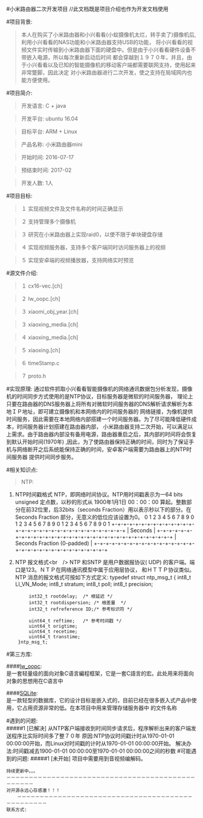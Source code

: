 #小米路由器二次开发项目
		//此文档既是项目介绍也作为开发文档使用

#项目背景:

>本人在购买了小米路由器和小兴看看(小蚁摄像机太烂，转手卖了)摄像机后,利用小兴看看的NAS功能和小米路由器支持USB的功能，
将小兴看看的视频文件实时传输到小米路由器下面的硬盘中。但是由于小兴看看硬件设备不带嵌入电源，所以每次重新启动后时间
都会穿越到１９７０年，并且，由于小兴看看以及已知的智能摄像机的移动客户端都需要联网支持，使用起来非常蹩脚，因此决定
对小米路由器进行二次开发，使之支持在局域网内也能方便使用。

#项目简介:
>开发语言: C + java

>开发平台: ubuntu 16.04

>目标平台: ARM + Linux

>产品名称: 小米路由器mini

>开始时间: 2016-07-17

>预结束时间: 2017-02

>开发人数: 1人

#项目目标:

>１ 实现视频文件及文件名称的时间正确显示

>２ 支持管理多个摄像机

>３ 研究在小米路由器上实现raid0，以使不限于单块硬盘存储

>４ 实现视频服务器，支持多个客户端同时访问服务器上的视频

>５ 实现安卓端的视频播放器，支持网络实时预览

#源文件介绍:

>１ cx16-vec.[ch]

>２ lw_oopc.[ch]

>３ xiaomi_obj_year.[ch]

>３ xiaoxing_media.[ch]

>４ xiaoxing_media.[ch]

>５ xiaoxing.[ch]

>６ timeStamp.c

>７ proto.h

#实现原理:
	通过软件抓取小兴看看智能摄像机的网络通讯数据包分析发现，摄像机的时间同步方式使用的是NTP协议，目标服务器是微软的时间服务器，
	理论上只要在路由器的DNS服务器上将所有对微软时间服务器的DNS解析请求解析为本地ＩＰ地址，即可建立摄像机和本网络内的时间服务器的
	网络链接，为像机提供时间服务，因此需要在本地网络内部搭建一个时间服务器。为了尽可能降低硬件成本，时间服务器计划搭建在路由器内部，
	小米路由器支持二次开始，可以满足以上需求。由于路由器内部没有备用电源，路由器重启之后，其内部的时间将会恢复到默认开始时间(1970年)
	,因此，为了使路由器保持正确的时间，同时为了保证手机与网络断开之后系统能保持正确的时间，安卓客户端需要为路由器上的NTP时间服务器
	提供时间同步服务。

#相关知识点:

>NTP:
1. NTP时间戳格式
NTP，即网络时间协议。NTP用时间戳表示为一64 bits unsigned 定点数，以秒的形式从 1900年1月1日 00：00：00 算起。整数部分在前32位里，后32bits（seconds Fraction）用以表示秒以下的部分。在Seconds Fraction 部分，无意义的低位应该设置为0。
0 1 2 3 4 5 6 7 8 9 0 1 2 3 4 5 6 7 8 9 0 1 2 3 4 5 6 7 8 9 0 1
      +-+-+-+-+-+-+-+-+-+-+-+-+-+-+-+-+-+-+-+-+-+-+-+-+-+-+-+-+-+-+-+-+
      |                           Seconds                             |
      +-+-+-+-+-+-+-+-+-+-+-+-+-+-+-+-+-+-+-+-+-+-+-+-+-+-+-+-+-+-+-+-+
      |                  Seconds Fraction (0-padded)                  |
      +-+-+-+-+-+-+-+-+-+-+-+-+-+-+-+-+-+-+-+-+-+-+-+-+-+-+-+-+-+-+-+-+

2. NTP 报文格式<br　/> 
		NTP 和SNTP 是用户数据报协议( UDP) 的客户端。端口是123。ＮＴＰ在网络通讯模型中属于应用层协议，
		和ＨＴＴＰ协议类似。NTP 消息的报文格式可按如下方式定义:
		typedef struct ntp_msg_t
		{
			int8_t LI_VN_Mode;
			int8_t stratum;
			int8_t poll;
			int8_t precision;
		
			int32_t rootdelay;	/* 根延迟 */
			int32_t rootdispersion;	/* 根差量  */
			int32_t refreference ID;/* 参考标识符 */
				
			uint64_t reftime;	/* 参考时间戳 */
			uint64_t origtime;
			uint64_t recetime;
			uint64_t transtime;
		}ntp_msg_t;


#第三方库:

####[lw_oopc](#):<br /> 
	是一套轻量级的面向对象C语言編程框架，它是一套C語言的宏。此处用来将面向对象的思想用在C语言中

####[SQLite](#):<br />
	是一款轻型的数据库，它的设计目标是嵌入式的，目前已经在很多嵌入式产品中使用，它占用资源非常的低。在本项目中用来管理存储服务器中
	的文件名称

#遇到的问题:<br />
#####1	[已解决] 从NTP客户端接收到时间同步请求后，程序解析出来的客户端发送程序比实际时间多了整７０年
	原因:NTP协议时间戳计时从1970-01-01 00:00:00开始，而Linux对时间戳的计时从1970-01-01 00:00:00开始。
	解决办法:时间戳减去1900-01-01 00:00:00至1970-01-01 00:00:00之间的秒数
#可能遇到的问题:
#####1	[未开始] 项目中需要用到音视频编解码。


	持续更新中。。。
	－－－－－－－－－－－－－－－－－－－－－－－－－－－－－－－－－－－－－－－－－－－－－－－－
	对开源永远心存感激！！！
		－－－－－－－－－－－－－－－－－－－－－－－－－－－－－－－－－－－－－－－－－－－－－－－－
	联系方式:




